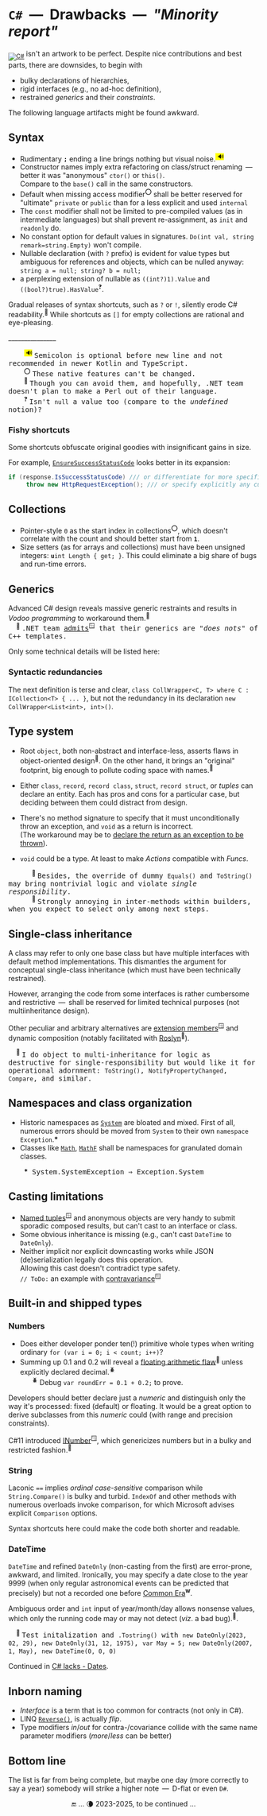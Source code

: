 # `C#` &nbsp;&mdash;&nbsp; Drawbacks &nbsp;&mdash;&nbsp; _"Minority report"_

<sub>[![C#](https://custom-icon-badges.demolab.com/badge/C%23-%23239120.svg?logo=cshrp&logoColor=white)](#)</sub> isn't an artwork to be perfect. Despite nice contributions and best parts, there are downsides, to begin with

- bulky declarations of hierarchies,
- rigid interfaces (e.g., no ad-hoc definition),
- restrained _generics_ and their _constraints_.

The following language artifacts might be found awkward. 

## Syntax

- Rudimentary **`;`** ending a line brings nothing but visual noise.<sup><mark>&thinsp;&thinsp;🔊</mark></sup>
- Constructor names imply extra refactoring on class/struct renaming &thinsp;&mdash;&thinsp; better it was "anonymous" `ctor()` or `this()`.\
Compare to the `base()` call in the same constructors.
- Default when missing access modifier<sup>⭕</sup> shall be better reserved for "ultimate" `private` or  `public` than for a less explicit and used `internal`
- The `const` modifier shall not be limited to pre-compiled values (as in intermediate languages) but shall prevent re-assignment, as `init` and `readonly` do.
- No constant option for default values in signatures. `Do(int val, string remark=string.Empty)` won't compile.
- Nullable declaration (with `?` prefix) is evident for value types but ambiguous for references and objects, which can be nulled anyway:\
`string a = null; string? b = null;`
- a perplexing extension of nullable as `((int?)1).Value` and `((bool?)true).HasValue`<sup>❓</sup>.

Gradual releases of syntax shortcuts, such as `?` or `!`, silently erode C# readability.<sup>🙋</sup> While shortcuts as `[]` for empty collections are rational and eye-pleasing.

\_______________

&nbsp; &nbsp; &nbsp; &nbsp; <sup><mark>&thinsp;&thinsp;🔊</mark></sup> <samp>Semicolon is optional before new line and not recommended in newer Kotlin and TypeScript.</samp>\
&nbsp; &nbsp; &nbsp; &nbsp; <sup>⭕</sup> <samp>These native features can't be changed.</samp>\
&nbsp; &nbsp; &nbsp; &nbsp; <sup>🙋</sup> <samp>Though you can avoid them, and hopefully, .NET team doesn't plan to make a Perl out of their language.</samp>\
&nbsp; &nbsp; &nbsp; &nbsp; <sup>❓</sup> <samp>Isn't `null` a value too (compare to the _undefined_ notion)?</samp>

### Fishy shortcuts

Some shortcuts obfuscate original goodies with insignificant gains in size.

For example, [`EnsureSuccessStatusCode`](https://learn.microsoft.com/en-us/dotnet/api/system.net.http.httpresponsemessage.ensuresuccessstatuscode) looks better in its expansion:

```csharp
if (response.IsSuccessStatusCode) /// or differentiate for more specific conditions
     throw new HttpRequestException(); /// or specify explicitly any custom exception
```
## Collections

- Pointer-style `0` as the start index in collections<sup>⭕</sup>, which doesn't correlate with the count and should better start from **`1`**.
- Size setters (as for arrays and collections) must have been unsigned integers: <code><b>u</b>int Length { get; }</code>. This could eliminate a big share of bugs and run-time errors.

## Generics

Advanced C# design reveals massive generic restraints and results in *Vodoo programming* to workaround them.<sup>🙋</sup>\
&nbsp; &nbsp; <sup>🙋</sup> <samp>.NET team [admits](https://learn.microsoft.com/en-us/dotnet/csharp/programming-guide/generics/differences-between-cpp-templates-and-csharp-generics)<sup>🪟</sup> that their generics are "_does nots_" of C++ templates.</samp>

Only some technical details will be listed here:

### Syntactic redundancies

The next definition is terse and clear, `class CollWrapper<C, T> where C : ICollection<T> { ... }`, but not the redundancy in its declaration `new CollWrapper<List<int>, int>()`.

## Type system
  
- Root `object`, both non-abstract and interface-less, asserts flaws in object-oriented design<sup>🐡</sup>. On the other hand, it brings an "original" footprint, big enough to pollute coding space with names.<sup>👣</sup>

- Either `class`, `record`, `record class`, `struct`, `record struct`, or *tuples* can declare an entity. Each has pros and cons for a particular case, but deciding between them could distract from design.

- There's no method signature to specify that it must unconditionally throw an exception, and `void` as a return is incorrect.\
(The workaround may be to [declare the return as an exception to be thrown](cs-hints.md#Gimmicks)).

- `void` could be a type. At least to make _Actions_ compatible with _Funcs_.

&nbsp; &nbsp; &nbsp; &nbsp; &nbsp; &nbsp; <sup>🐡</sup> <samp>Besides, the override of dummy `Equals()` and `ToString()` may bring nontrivial logic and violate _single responsibility_.</samp>\
&nbsp; &nbsp; &nbsp; &nbsp; &nbsp; &nbsp; <sup>👣</sup> <samp>Strongly annoying in inter-methods within builders, when you expect to select only among next steps.</samp>

## Single-class inheritance

A class may refer to only one base class but have multiple interfaces with default method implementations. This dismantles the argument for conceptual single-class inheritance (which must have been technically restrained).

However, arranging the code from some interfaces is rather cumbersome and restrictive &thinsp;&mdash;&thinsp; shall be reserved for limited technical purposes (not multiinheritance design).

Other peculiar and arbitrary alternatives are [extension members](https://docs.microsoft.com/en-us/dotnet/csharp/programming-guide/classes-and-structs/extension-methods)<sup>🪟</sup> and dynamic composition (notably facilitated with [Roslyn](https://weblog.west-wind.com/posts/2022/Jun/07/Runtime-CSharp-Code-Compilation-Revisited-for-Roslyn)<sup>🔗</sup>).

&nbsp; &nbsp; <sup>🙋</sup> <samp>I do object to multi-inheritance for logic as destructive for single-responsibility but would like it for operational adornment: `ToString()`, `NotifyPropertyChanged`, `Compare`, and similar.</samp>

## Namespaces and class organization

* Historic namespaces as [`System`](https://learn.microsoft.com/en-us/dotnet/api/system) are bloated and mixed.
First of all, numerous errors should be moved from `System` to their own `namespace Exception`.__*__
* Classes like [`Math`](https://docs.microsoft.com/en-us/dotnet/api/system.math), [`MathF`](https://docs.microsoft.com/en-us/dotnet/api/system.mathf) shall be namespaces for granulated domain classes.

&nbsp; &nbsp; &nbsp; &nbsp; __*__<samp> System.SystemException &rArr; Exception.System</samp>

## Casting limitations

- [Named tuples](https://docs.microsoft.com/en-us/archive/msdn-magazine/2017/august/essential-net-csharp-7-0-tuples-explained)<sup>🪟</sup> and anonymous objects are very handy to submit sporadic composed results, but can't cast to an interface or class.
- Some obvious inheritance is missing (e.g., can't cast `DateTime` to `DateOnly`).
- Neither implicit nor explicit downcasting works while JSON (de)serialization legally does this operation.\
Allowing this cast doesn't contradict type safety.\
`// ToDo:` an example with [contravariance](https://learn.microsoft.com/en-us/dotnet/standard/generics/covariance-and-contravariance)<sup>🪟</sup>

## Built-in and shipped types 

### Numbers
  
- Does either developer ponder ten(!) primitive whole types when writing ordinary `for (var i = 0; i < count; i++)`?
- Summing up 0.1 and 0.2 will reveal a [floating arithmetic flaw](https://docs.oracle.com/cd/E19957-01/806-3568/ncg_goldberg.html)<sup>🔗</sup> unless explicitly declared decimal.<sup>🪲</sup>\
&nbsp; &nbsp; &nbsp; <sup>🪲</sup> Debug `var roundErr = 0.1 + 0.2;` to prove.

Developers should better declare just a *numeric* and distinguish only the way it's processed: fixed (default) or floating. It would be a great option to derive subclasses from this _numeric_ could (with range and precision constraints).

C#11 introduced [INumber](https://learn.microsoft.com/en-us/dotnet/api/system.numerics.inumber-1)<sup>🪟</sup>, which genericizes numbers but in a bulky and restricted fashion.<sup>🙋</sup>

### String

Laconic `==` implies _ordinal_ _case-sensitive_ comparison while `String.Compare()` is bulky and turbid.
`IndexOf` and other methods with numerous overloads invoke comparison, for which Microsoft advises explicit `Comparison` options.

Syntax shortcuts here could make the code both shorter and readable.

### DateTime

`DateTime` and refined `DateOnly` (non-casting from the first) are error-prone, awkward, and limited. 
Ironically, you may specify a date close to the year 9999 (when only regular astronomical events can be predicted that precisely) but not a recorded one before [Common&nbsp;Era](https://en.wikipedia.org/wiki/Common_Era)<sup><b>w</b></sup>.

Ambiguous order and `int` input of year/month/day allows nonsense values, which only the running code may or may not detect (_viz_. a bad bug).<sup>🐛</sup>.

&nbsp; &nbsp; <sup>🐛</sup> <samp>Test initalization and `.Tostring()` with `new DateOnly(2023, 02, 29)`, `new DateOnly(31, 12, 1975)`, `var May = 5; new DateOnly(2007, 1, May)`, `new DateTime(0, 0, 0)`</samp>

Continued in [C# lacks - Dates](parts/cs-lacks-parts.md#Dates).

## Inborn naming

-  *Interface* is a term that is too common for contracts (not only in C#).
- LINQ [`Reverse()`](https://learn.microsoft.com/de-de/dotnet/api/system.linq.enumerable.reverse), is actually *flip*.
- Type modifiers _in_/_out_ for contra-/covariance collide with the same name parameter modifiers (_more_/_less_ can be better)

## Bottom line

The list is far from being complete, but maybe one day (more correctly to say a year) somebody will strike a higher note &thinsp;&mdash;&thinsp; D-flat or even&nbsp;`D#`.

<div align="center">🔚 ... 🌘 2023-2025, to be continued ...</div>
